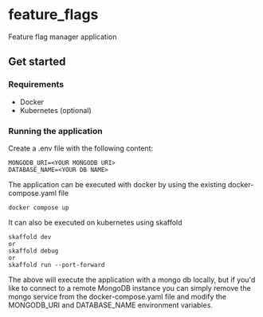 # feature_flags
Feature flag manager application


## Get started

### Requirements

- Docker
- Kubernetes (optional)

### Running the application

Create a .env file with the following content:

```
MONGODB_URI=<YOUR MONGODB URI>
DATABASE_NAME=<YOUR DB NAME>
```

The application can be executed with docker by using the existing docker-compose.yaml file

```
docker compose up
```

It can also be executed on kubernetes using skaffold

```
skaffold dev
or
skaffold debug
or
skaffold run --port-forward
```

The above will execute the application with a mongo db locally, but if you'd like to connect to a remote MongoDB instance you can simply remove the mongo service from the docker-compose.yaml file and modify the MONGODB_URI and DATABASE_NAME environment variables.
